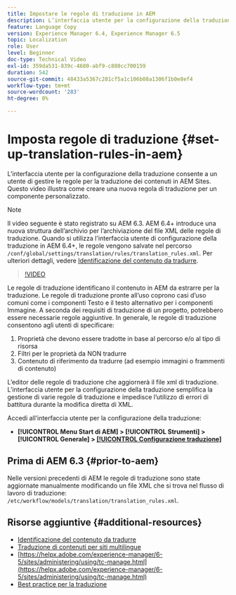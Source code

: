 ```yaml
---
title: Impostare le regole di traduzione in AEM
description: L’interfaccia utente per la configurazione della traduzione consente a un utente di gestire le regole per la traduzione dei contenuti in AEM Sites. Questo video illustra come creare una nuova regola di traduzione per un componente personalizzato.
feature: Language Copy
version: Experience Manager 6.4, Experience Manager 6.5
topic: Localization
role: User
level: Beginner
doc-type: Technical Video
exl-id: 359da531-839c-4680-abf9-c880cc700159
duration: 542
source-git-commit: 48433a5367c281cf5a1c106b08a1306f1b0e8ef4
workflow-type: tm+mt
source-wordcount: '283'
ht-degree: 0%

---
```


# Imposta regole di traduzione {#set-up-translation-rules-in-aem}

L’interfaccia utente per la configurazione della traduzione consente a un utente di gestire le regole per la traduzione dei contenuti in AEM Sites. Questo video illustra come creare una nuova regola di traduzione per un componente personalizzato.

>[!NOTE]
>
> Il video seguente è stato registrato su AEM 6.3. AEM 6.4+ introduce una nuova struttura dell’archivio per l’archiviazione del file XML delle regole di traduzione. Quando si utilizza l&#39;interfaccia utente di configurazione della traduzione in AEM 6.4+, le regole vengono salvate nel percorso `/conf/global/settings/translation/rules/translation_rules.xml`. Per ulteriori dettagli, vedere [Identificazione del contenuto da tradurre](https://helpx.adobe.com/experience-manager/6-5/sites/administering/using/tc-rules.html).

>[!VIDEO](https://video.tv.adobe.com/v/18135?quality=12&learn=on)

Le regole di traduzione identificano il contenuto in AEM da estrarre per la traduzione. Le regole di traduzione pronte all’uso coprono casi d’uso comuni come i componenti Testo e il testo alternativo per i componenti Immagine. A seconda dei requisiti di traduzione di un progetto, potrebbero essere necessarie regole aggiuntive. In generale, le regole di traduzione consentono agli utenti di specificare:

1. Proprietà che devono essere tradotte in base al percorso e/o al tipo di risorsa
2. Filtri per le proprietà da NON tradurre
3. Contenuto di riferimento da tradurre (ad esempio immagini o frammenti di contenuto)

L’editor delle regole di traduzione che aggiornerà il file xml di traduzione. L’interfaccia utente per la configurazione della traduzione semplifica la gestione di varie regole di traduzione e impedisce l’utilizzo di errori di battitura durante la modifica diretta di XML.

Accedi all’interfaccia utente per la configurazione della traduzione:

* **[!UICONTROL Menu Start di AEM] > [!UICONTROL Strumenti] > [!UICONTROL Generale] > [[!UICONTROL Configurazione traduzione]](http://localhost:4502/libs/cq/translation/translationrules/contexts.html)**

## Prima di AEM 6.3 {#prior-to-aem}

Nelle versioni precedenti di AEM le regole di traduzione sono state aggiornate manualmente modificando un file XML che si trova nel flusso di lavoro di traduzione: `/etc/workflow/models/translation/translation_rules.xml`.

## Risorse aggiuntive {#additional-resources}

* [Identificazione del contenuto da tradurre](https://helpx.adobe.com/experience-manager/6-5/sites/administering/using/tc-rules.html)
* [Traduzione di contenuti per siti multilingue](https://helpx.adobe.com/experience-manager/6-5/sites/administering/using/translation.html)
* [https://helpx.adobe.com/experience-manager/6-5/sites/administering/using/tc-manage.html](https://helpx.adobe.com/experience-manager/6-5/sites/administering/using/tc-manage.html)
* [Best practice per la traduzione](https://helpx.adobe.com/experience-manager/6-5/sites/administering/using/tc-bp.html)
